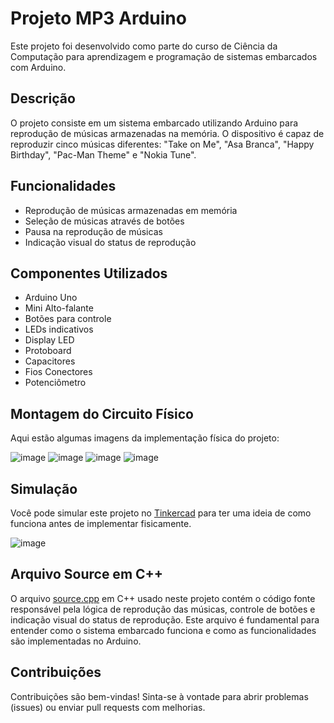 # Projeto MP3 Arduino

Este projeto foi desenvolvido como parte do curso de Ciência da Computação para aprendizagem e programação de sistemas embarcados com Arduino.

## Descrição

O projeto consiste em um sistema embarcado utilizando Arduino para reprodução de músicas armazenadas na memória. O dispositivo é capaz de reproduzir cinco músicas diferentes: "Take on Me", "Asa Branca", "Happy Birthday", "Pac-Man Theme" e "Nokia Tune".

## Funcionalidades

- Reprodução de músicas armazenadas em memória
- Seleção de músicas através de botões
- Pausa na reprodução de músicas
- Indicação visual do status de reprodução

## Componentes Utilizados

- Arduino Uno
- Mini Alto-falante
- Botões para controle
- LEDs indicativos
- Display LED
- Protoboard
- Capacitores
- Fios Conectores
- Potenciômetro

## Montagem do Circuito Físico

Aqui estão algumas imagens da implementação física do projeto:

![image](https://github.com/enzzopp/projeto-mp3-arduino/assets/91479667/44a99c7a-5605-47d4-9f93-f4830e399be8)
![image](https://github.com/enzzopp/projeto-mp3-arduino/assets/91479667/1a172a36-b5fe-4cf2-865b-c34fed9d163c)
![image](https://github.com/enzzopp/projeto-mp3-arduino/assets/91479667/9b932d41-6547-4771-a7e4-6c1813656ba7)
![image](https://github.com/enzzopp/projeto-mp3-arduino/assets/91479667/46792004-34a3-4f38-ac7d-c6a37732c506)

## Simulação

Você pode simular este projeto no [Tinkercad](https://www.tinkercad.com/things/bRB2v3oyfJI-projeto-mp3?sharecode=vi-Ft-nWzyMFj1pIHBYh4qkfQFyQlZ59c-_pTfjODEc) para ter uma ideia de como funciona antes de implementar fisicamente.

![image](https://github.com/enzzopp/projeto-mp3-arduino/assets/91479667/cd7f435d-3ca8-4ec4-b858-d439b21af724)

## Arquivo Source em C++

O arquivo [source.cpp](https://github.com/enzzopp/projeto-mp3-arduino/source.cpp) em C++ usado neste projeto contém o código fonte responsável pela lógica de reprodução das músicas, controle de botões e indicação visual do status de reprodução. Este arquivo é fundamental para entender como o sistema embarcado funciona e como as funcionalidades são implementadas no Arduino.


## Contribuições

Contribuições são bem-vindas! Sinta-se à vontade para abrir problemas (issues) ou enviar pull requests com melhorias.
